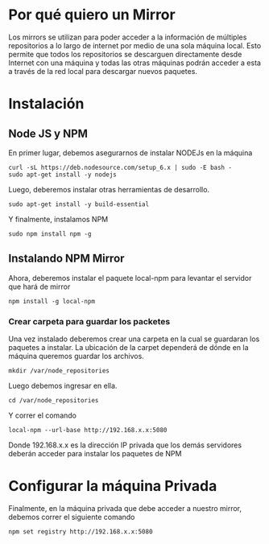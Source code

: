 # Por qué quiero un Mirror #

Los mirrors se utilizan para poder acceder a la información de múltiples repositorios a lo largo de internet por medio de una sola máquina local. Esto permite que todos los repositorios se descarguen directamente desde Internet con una máquina y todas las otras máquinas podrán acceder a esta a través de la red local para descargar nuevos paquetes.

# Instalación #

## Node JS y NPM ##

En primer lugar, debemos asegurarnos de instalar NODEJs en la máquina 

```
curl -sL https://deb.nodesource.com/setup_6.x | sudo -E bash -
sudo apt-get install -y nodejs
```

Luego, deberemos instalar otras herramientas de desarrollo.

```
sudo apt-get install -y build-essential
```

Y finalmente, instalamos NPM

```
sudo npm install npm -g
``` 

## Instalando NPM Mirror ##

Ahora, deberemos instalar el paquete local-npm para levantar el servidor que hará de mirror

```
npm install -g local-npm
```

### Crear carpeta para guardar los packetes ###
Una vez instalado deberemos crear una carpeta en la cual se guardaran los paquetes a instalar. La ubicación de la carpet dependerá de dónde en la máquina queremos guardar los archivos.

```
mkdir /var/node_repositories
```

Luego debemos ingresar en ella.

```
cd /var/node_repositories
```

Y correr el comando

```
local-npm --url-base http://192.168.x.x:5080
```

Donde 192.168.x.x es la dirección IP privada que los demás servidores deberán acceder para instalar los paquetes de NPM

# Configurar la máquina Privada #

Finalmente, en la máquina privada que debe acceder a nuestro mirror, debemos correr el siguiente comando

```
npm set registry http://192.168.x.x:5080
``` 
